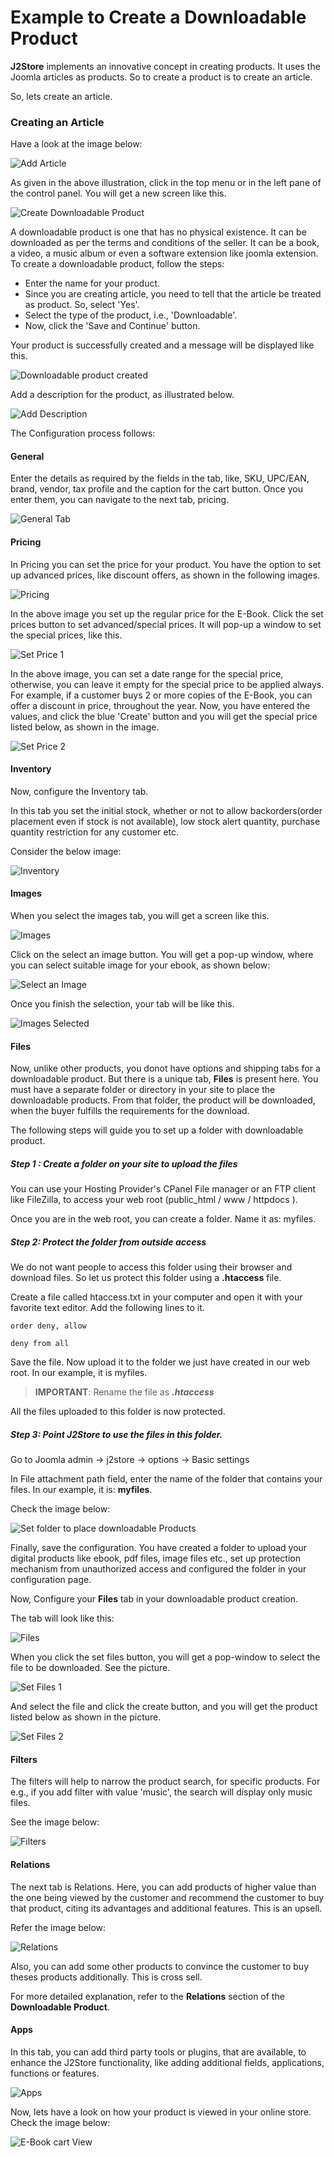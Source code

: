 # Example to Create a Downloadable Product

**J2Store** implements an innovative concept in creating products. It uses the Joomla articles as products. So to create a product is to create an article.

So, lets create an article.

### Creating an Article

Have a look at the image below:

![Add Article](add_simple.png)

As given in the above illustration, click in the top menu or in the left pane of the control panel. You will get a new screen like this.

![Create Downloadable Product](down_create_cart.png)

A downloadable product is one that has no physical existence. It can be downloaded as per the terms and conditions of the seller. It can be a book, a video, a music album or even a software extension like joomla extension. To create a downloadable product, follow the steps:

* Enter the name for your product. 
* Since you are creating article, you need to tell that the article be treated as product. So, select 'Yes'. 
* Select the type of the product, i.e., 'Downloadable'.
* Now, click the 'Save and Continue' button.

Your product is successfully created and a message will be displayed like this.

![Downloadable product created](down_create_success.png)

Add a description for the product, as illustrated below.

![Add Description](down_create_content.png)

The Configuration process follows:

#### General

Enter the details as required by the fields in the tab, like, SKU, UPC/EAN, brand, vendor, tax profile and the caption for the cart button. Once you enter them, you can navigate to the next tab, pricing.

![General Tab](down_general.png)

#### Pricing

In Pricing you can set the price for your product. You have the option to set up advanced prices, like discount offers, as shown in the following images.

![Pricing](down_pricing.png)

In the above image you set up the regular price for the E-Book. Click the set prices button to set advanced/special prices. It will pop-up a window to set the special prices, like this.

![Set Price 1](down_add_price_1.png)

In the above image, you can set a date range for the special price, otherwise, you can leave it empty for the special price to be applied always. For example, if a customer buys 2 or more copies of the E-Book, you can offer a discount in price, throughout the year. Now, you have entered the values, and click the blue 'Create' button and you will get the special price listed below, as shown in the image.

![Set Price 2](down_add_price_2.png)

#### Inventory

Now, configure the Inventory tab.

In this tab you set the initial stock, whether or not to allow backorders(order placement even if stock is not available), low stock alert quantity, purchase quantity restriction for any customer etc. 

Consider the below image:

![Inventory](down_inventory.png)

#### Images

When you select the images tab, you will get a screen like this.

![Images](down_images.png)

Click on the select an image button. You will get a pop-up window, where you can select suitable image for your ebook, as shown below:

![Select an Image](down_image_select.png)

Once you finish the selection, your tab will be like this.

![Images Selected](down_images_selected.png)

#### Files
Now, unlike other products, you donot have options and shipping tabs for a downloadable product. But there is a unique tab, **Files** is present here. You must have a separate folder or directory in your site to place the downloadable products. From that folder, the product will be downloaded, when the buyer fulfills the requirements for the download.

The following steps will guide you to set up a folder with downloadable product.

##### Step 1 : Create a folder on your site to upload the files

You can use your Hosting Provider's CPanel File manager or an FTP client like FileZilla, to access your web root (public_html / www / httpdocs ).

Once you are in the web root, you can create a folder. Name it as: myfiles.

##### Step 2: Protect the folder from outside access

We do not want people to access this folder using their browser and download files. So let us protect this folder using a **.htaccess** file.

Create a file called htaccess.txt in your computer and open it with your favorite text editor. Add the following lines to it.

    order deny, allow

    deny from all

Save the file. Now upload it to the folder we just have created in our web root. In our example, it is myfiles.

>**IMPORTANT**: Rename the file as ***.htaccess*** 

All the files uploaded to this folder is now protected.

##### Step 3: Point J2Store to use the files in this folder.

Go to Joomla admin -> j2store -> options -> Basic settings

In File attachment path field, enter the name of the folder that contains your files. In our example, it is: **myfiles**.

Check the image below:

![Set folder to place downloadable Products](down_upload_folder_config.png)

Finally, save the configuration. You have created a folder to upload your digital products like ebook, pdf files, image files etc., set up protection mechanism from unauthorized access and configured the folder in your configuration page.

Now, Configure your **Files** tab in your downloadable product creation.

The tab will look like this:

![Files](down_files.png)

When you click the set files button, you will get a pop-window to select the file to be downloaded. See the picture.

![Set Files 1](down_files_set_1.png)

And select the file and click the create button, and you will get the product listed below as shown in the picture.

![Set Files 2](down_files_set_2.png)

#### Filters
The filters will help to narrow the product search, for specific products. For e.g., if you add filter with value 'music', the search will display only music files.

See the image below:

![Filters](down_filters.png)

#### Relations

The next tab is Relations. Here, you can add products of higher value than the one being viewed by the customer and recommend the customer to buy that product, citing its advantages and additional features. This is an upsell.

Refer the image below:

![Relations](down_relations.png)

Also, you can add some other products to convince the customer to buy theses products additionally. This is cross sell.

For more detailed explanation, refer to the **Relations** section of the **Downloadable Product**.

#### Apps

In this tab, you can add third party tools or plugins, that are available, to enhance the J2Store functionality, like adding additional fields, applications, functions or features.

![Apps](down_apps.png)

Now, lets have a look on how your product is viewed in your online store. Check the image below:

![E-Book cart View](down_product_on_cart.png)










